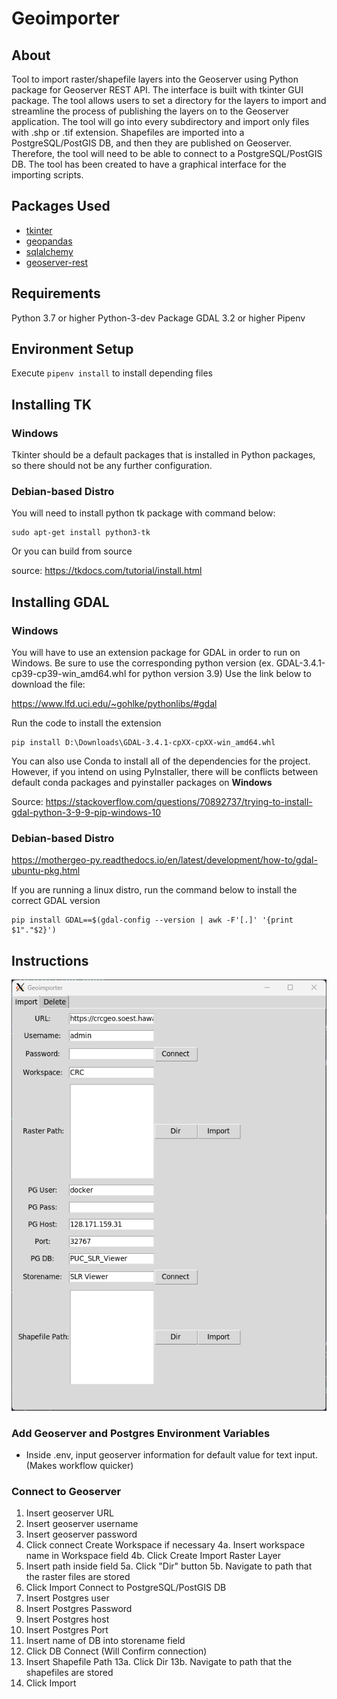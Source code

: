 # Geoimporter

## About

Tool to import raster/shapefile layers into the Geoserver using Python package for Geoserver REST API. The interface is built with
tkinter GUI package. The tool allows users to set a directory for the layers to import and streamline the process of publishing the layers
on to the Geoserver application. The tool will go into every subdirectory and import only files with .shp or .tif extension. Shapefiles
are imported into a PostgreSQL/PostGIS DB, and then they are published on Geoserver. Therefore, the tool will need to be able to connect
to a PostgreSQL/PostGIS DB. The tool has been created to have a graphical interface for the importing scripts.

## Packages Used

- [tkinter](https://docs.python.org/3/library/tkinter.html)
- [geopandas](https://geopandas.org/en/stable/index.html)
- [sqlalchemy](https://www.sqlalchemy.org)
- [geoserver-rest](https://geoserver-rest.readthedocs.io/en/latest/)

## Requirements

Python 3.7 or higher
Python-3-dev Package
GDAL 3.2 or higher
Pipenv

## Environment Setup

Execute `pipenv install` to install depending files

## Installing TK

### Windows

Tkinter should be a default packages that is installed in Python packages, so there should not be any further configuration.

### Debian-based Distro

You will need to install python tk package with command below:

```
sudo apt-get install python3-tk
```

Or you can build from source

source: https://tkdocs.com/tutorial/install.html

## Installing GDAL

### Windows

You will have to use an extension package for GDAL in order to run on Windows. Be sure to use the corresponding python version (ex. GDAL-3.4.1-cp39-cp39-win_amd64.whl for python version 3.9) Use the link below to download the file:

https://www.lfd.uci.edu/~gohlke/pythonlibs/#gdal

Run the code to install the extension

```
pip install D:\Downloads\GDAL-3.4.1-cpXX-cpXX-win_amd64.whl
```

You can also use Conda to install all of the dependencies for the project. However, if you intend on using PyInstaller, there will be conflicts between default conda packages and pyinstaller packages on **Windows**

Source: https://stackoverflow.com/questions/70892737/trying-to-install-gdal-python-3-9-9-pip-windows-10

### Debian-based Distro

https://mothergeo-py.readthedocs.io/en/latest/development/how-to/gdal-ubuntu-pkg.html

If you are running a linux distro, run the command below to install the correct GDAL version

```
pip install GDAL==$(gdal-config --version | awk -F'[.]' '{print $1"."$2}')
```

## Instructions

![geoserver importer screenshot](geoimporter_screenshot.png)

### Add Geoserver and Postgres Environment Variables

- Inside .env, input geoserver information for default value for text input.(Makes workflow quicker)

### Connect to Geoserver

1. Insert geoserver URL
2. Insert geoserver username
3. Insert geoserver password
4. Click connect
   Create Workspace if necessary
   4a. Insert workspace name in Workspace field
   4b. Click Create
   Import Raster Layer
5. Insert path inside field
   5a. Click "Dir" button
   5b. Navigate to path that the raster files are stored
6. Click Import
   Connect to PostgreSQL/PostGIS DB
7. Insert Postgres user
8. Insert Postgres Password
9. Insert Postgres host
10. Insert Postgres Port
11. Insert name of DB into storename field
12. Click DB Connect (Will Confirm connection)
13. Insert Shapefile Path
    13a. Click Dir
    13b. Navigate to path that the shapefiles are stored
14. Click Import
